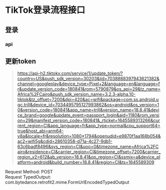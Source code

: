 # TikTok登录流程接口

## 登录
### api



## 更新token
 > https://api-h2.tiktokv.com/service/1/update_token/?country=US&push_sdk_version=30203&iid=7038888397943621382&channel=googleplay&device_type=Pixel+2&language=en&language=fr&update_version_code=180841&rom=5790879&os_api=29&tz_name=Africa%2FCairo&push_sdk_version_name=3.2.3-alpha.10-tiktok&tz_offset=7200&dpi=420&ac=wifi&package=com.ss.android.ugc.trill&device_id=7034495795127993862&os=android&os_version=10&version_code=180841&app_name=trill&version_name=18.8.41&device_brand=google&update_event=passport_login&aid=1180&rom_version=29&manifest_version_code=180841&_rticket=1645589313266&current_region=CI&app_language=fr&app_type=normal&cpu_support64=true&host_abi=arm64-v8a&locale=fr&resolution=1080*1794&openudid=e9870f1aa168b054&ac2=wifi5g&cdid=28610358-d71a-4c27-9db1-63c6badf8496&sys_region=CI&uoo=0&timezone_name=Africa%2FCairo&residence=CI&carrier_region=CI&timezone_offset=7200&carrier_region_v2=612&ab_version=18.8.41&op_region=CI&ssmix=a&device_platform=android&build_number=18.8.41&region=CI&ts=1645589309  

 Request Method: POST  
 Request TypedOutput: com.bytedance.retrofit2.mime.FormUrlEncodedTypedOutput

    